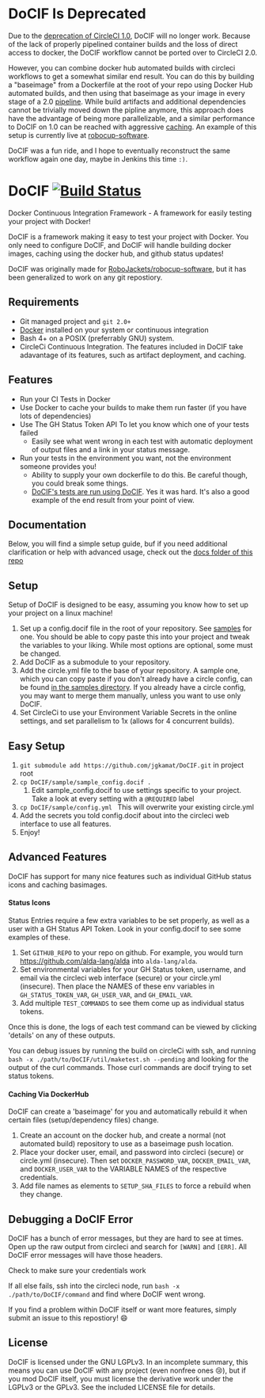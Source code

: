 # DoCIF Is Deprecated

Due to the [deprecation of CircleCI 1.0](https://circleci.com/blog/sunsetting-1-0/), DoCIF will no longer work. Because of the lack of properly pipelined container builds and the loss of direct access to docker, the DoCIF workflow cannot be ported over to CircleCI 2.0.

However, you can combine docker hub automated builds with circleci workflows to get a somewhat similar end result. You can do this by building a "baseimage" from a Dockerfile at the root of your repo using Docker Hub automated builds, and then using that baseimage as your image in every stage of a 2.0 [pipeline](https://circleci.com/docs/2.0/workflows/). While build artifacts and additional dependencies cannot be trivially moved down the pipline anymore, this approach does have the advantage of being more parallelizable, and a similar performance to DoCIF on 1.0 can be reached with aggressive [caching](https://circleci.com/docs/2.0/caching/). An example of this setup is currently live at [robocup-software](https://github.com/RoboJackets/robocup-software).

DoCIF was a fun ride, and I hope to eventually reconstruct the same workflow again one day, maybe in Jenkins this time `:)`.

# DoCIF [![Build Status](https://circleci.com/gh/jgkamat/DoCIF.svg?&style=svg)](https://circleci.com/gh/jgkamat/DoCIF)

Docker Continuous Integration Framework - A framework for easily testing your project with Docker!

DoCIF is a framework making it easy to test your project with Docker. You only need to configure DoCIF, and DoCIF will handle building docker images, caching using the docker hub, and github status updates!

DoCIF was originally made for [RoboJackets/robocup-software](https://www.github.com/robojackets/robocup-software), but it has been generalized to work on any git repostiory.


## Requirements
* Git managed project and `git 2.0+`
* [Docker](https://www.docker.com) installed on your system or continuous integration
* Bash 4+ on a POSIX (preferrably GNU) system.
* CircleCi Continuous Integration. The features included in DoCIF take adavantage of its features, such as artifact deployment, and caching.

## Features
* Run your CI Tests in Docker
* Use Docker to cache your builds to make them run faster (if you have lots of dependencies)
* Use The GH Status Token API To let you know which one of your tests failed
  * Easily see what went wrong in each test with automatic deployment of output files and a link in your status message.
* Run your tests in the environment you want, not the environment someone provides you!
  * Ability to supply your own dockerfile to do this. Be careful though, you could break some things.
  * [DoCIF's tests are run using DoCIF](https://github.com/jgkamat/DoCIF/pull/4). Yes it was hard. It's also a good example of the end result from your point of view.

## Documentation

Below, you will find a simple setup guide, buf if you need additional clarification or help with advanced usage, check out the [docs folder of this repo](./doc/index.org)

## Setup
Setup of DoCIF is designed to be easy, assuming you know how to set up your project on a linux machine!

1. Set up a config.docif file in the root of your repository. See [samples](./sample/sample_config.docif) for one. You should be able to copy paste this into your project and tweak the variables to your liking. While most options are
optional, some must be changed.
2. Add DoCIF as a submodule to your repository.
3. Add the circle.yml file to the base of your repository. A sample one, which you can copy paste if you don't already have a circle config, can be found [in the samples directory](./sample/circle.yml). If you already have a circle config, you may want to merge them manually, unless you want to use only DoCIF.
4. Set CircleCi to use your Environment Variable Secrets in the online settings, and set parallelism to 1x (allows for 4 concurrent builds).

## Easy Setup

1. `git submodule add https://github.com/jgkamat/DoCIF.git` in project root
2. `cp DoCIF/sample/sample_config.docif .`
    1. Edit sample_config.docif to use settings specific to your project. Take a look at every setting with a `@REQUIRED` label
3. `cp DoCIF/sample/config.yml ` This will overwrite your existing circle.yml
4. Add the secrets you told config.docif about into the circleci web interface to use all features.
5. Enjoy!

## Advanced Features

DoCIF has support for many nice features such as individual GitHub status icons and caching basimages.

#### Status Icons

Status Entries require a few extra variables to be set properly, as well as a user with a GH Status API Token. Look in your config.docif to see some examples of these.

1. Set `GITHUB_REPO` to your repo on github. For example, you would turn https://github.com/alda-lang/alda into `alda-lang/alda`.
2. Set environmental variables for your GH Status token, username, and email via the circleci web interface (secure) or your circle.yml (insecure). Then place the NAMES of these env variables in `GH_STATUS_TOKEN_VAR`, `GH_USER_VAR`, and `GH_EMAIL_VAR`.
3. Add multiple `TEST_COMMANDS` to see them come up as individual status tokens.

Once this is done, the logs of each test command can be viewed by clicking 'details' on any of these outputs.

You can debug issues by running the build on circleCi with ssh, and running `bash -x ./path/to/DoCIF/util/maketest.sh --pending` and looking for the output of the curl commands. Those curl commands are docif trying to set status tokens.

#### Caching Via DockerHub

DoCIF can create a 'baseimage' for you and automatically rebuild it when certain files (setup/dependency files) change.

1. Create an account on the docker hub, and create a normal (not automated build) repository to use as a baseimage push location.
2. Place your docker user, email, and password into circleci (secure) or circle.yml (insecure). Then set `DOCKER_PASSWORD_VAR`, `DOCKER_EMAIL_VAR`, and `DOCKER_USER_VAR` to the VARIABLE NAMES of the respective credentials.
3. Add file names as elements to `SETUP_SHA_FILES` to force a rebuild when they change.

## Debugging a DoCIF Error

DoCIF has a bunch of error messages, but they are hard to see at times. Open up the raw output from circleci and search for `[WARN]` and `[ERR]`. All DoCIF error messages will have those headers.

Check to make sure your credentials work

If all else fails, ssh into the circleci node, run `bash -x ./path/to/DoCIF/command` and find where DoCIF went wrong.

If you find a problem within DoCIF itself or want more features, simply submit an issue to this repostiory! :smile:

## License
DoCIF is licensed under the GNU LGPLv3. In an incomplete summary, this means you can use DoCIF with any project (even nonfree ones :cry:), but if you mod DoCIF itself, you must license the derivative work under the LGPLv3 or the GPLv3. See the included LICENSE file for details.
